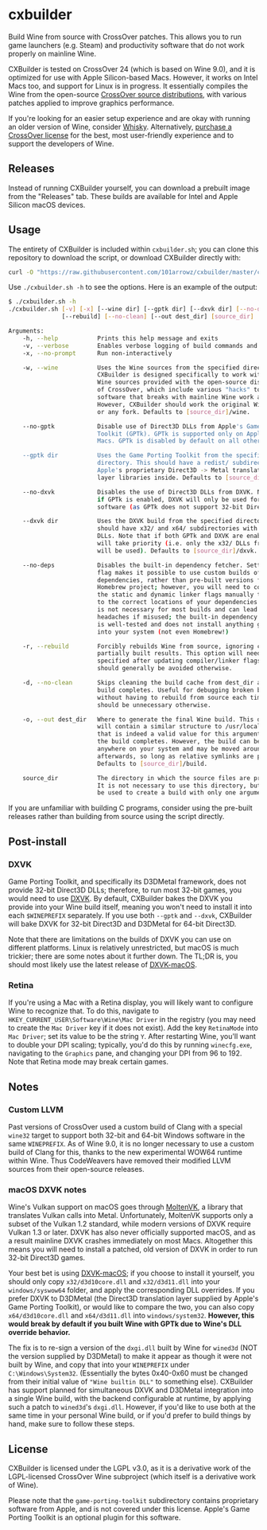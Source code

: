 # cxbuilder
Build Wine from source with CrossOver patches. This allows you to run game launchers (e.g. Steam) and productivity software that do not work properly on mainline Wine.

CXBuilder is tested on CrossOver 24 (which is based on Wine 9.0), and it is optimized for use with Apple Silicon-based Macs. However, it works on Intel Macs too, and support for Linux is in progress. It essentially compiles the Wine from the open-source [CrossOver source distributions](https://www.codeweavers.com/crossover/source), with various patches applied to improve graphics performance.

If you're looking for an easier setup experience and are okay with running an older version of Wine, consider [Whisky](https://getwhisky.app). Alternatively, [purchase a CrossOver license](https://www.codeweavers.com/crossover/) for the best, most user-friendly experience and to support the developers of Wine.

## Releases
Instead of running CXBuilder yourself, you can download a prebuilt image from the "Releases" tab. These builds are available for Intel and Apple Silicon macOS devices.

## Usage
The entirety of CXBuilder is included within `cxbuilder.sh`; you can clone this repository to download the script, or download CXBuilder directly with:
```sh
curl -O "https://raw.githubusercontent.com/101arrowz/cxbuilder/master/cxbuilder.sh" && chmod +x cxbuilder.sh
```

Use `./cxbuilder.sh -h` to see the options. Here is an example of the output:

```sh
$ ./cxbuilder.sh -h
./cxbuilder.sh [-v] [-x] [--wine dir] [--gptk dir] [--dxvk dir] [--no-deps]
               [--rebuild] [--no-clean] [--out dest_dir] [source_dir]

Arguments:
    -h, --help           Prints this help message and exits
    -v, --verbose        Enables verbose logging of build commands and results
    -x, --no-prompt      Run non-interactively

    -w, --wine           Uses the Wine sources from the specified directory.
                         CXBuilder is designed specifically to work with the
                         Wine sources provided with the open-source distribution
                         of CrossOver, which include various "hacks" to make
                         software that breaks with mainline Wine work anyway.
                         However, CXBuilder should work the original Wine too,
                         or any fork. Defaults to [source_dir]/wine.

    --no-gptk            Disable use of Direct3D DLLs from Apple's Game Porting
                         Toolkit (GPTk). GPTk is supported only on Apple Silicon
                         Macs. GPTk is disabled by default on all other devices.

    --gptk dir           Uses the Game Porting Toolkit from the specified
                         directory. This should have a redist/ subdirectory with
                         Apple's proprietary Direct3D -> Metal translation
                         layer libraries inside. Defaults to [source_dir]/gptk.

    --no-dxvk            Disables the use of Direct3D DLLs from DXVK. Note that
                         if GPTk is enabled, DXVK will only be used for 32-bit
                         software (as GPTk does not support 32-bit Direct3D).

    --dxvk dir           Uses the DXVK build from the specified directory. This
                         should have x32/ and x64/ subdirectories with Direct3D
                         DLLs. Note that if both GPTk and DXVK are enabled, GPTk
                         will take priority (i.e. only the x32/ DLLs from DXVK
                         will be used). Defaults to [source_dir]/dxvk.

    --no-deps            Disables the built-in dependency fetcher. Setting this
                         flag makes it possible to use custom builds of Wine
                         dependencies, rather than pre-built versions from the
                         Homebrew project; however, you will need to configure
                         the static and dynamic linker flags manually to point
                         to the correct locations of your dependencies. This
                         is not necessary for most builds and can lead to many
                         headaches if misused; the built-in dependency fetcher
                         is well-tested and does not install anything globally
                         into your system (not even Homebrew!)

    -r, --rebuild        Forcibly rebuilds Wine from source, ignoring cached or
                         partially built results. This option will need to be
                         specified after updating compiler/linker flags but
                         should generally be avoided otherwise.

    -d, --no-clean       Skips cleaning the build cache from dest_dir after a
                         build completes. Useful for debugging broken builds
                         without having to rebuild from source each time, but
                         should be unnecessary otherwise.

    -o, --out dest_dir   Where to generate the final Wine build. This directory
                         will contain a similar structure to /usr/local (and
                         that is indeed a valid value for this argument) after
                         the build completes. However, the build can be placed
                         anywhere on your system and may be moved around freely
                         afterwards, so long as relative symlinks are preserved.
                         Defaults to [source_dir]/build.

    source_dir           The directory in which the source files are present.
                         It is not necessary to use this directory, but it can
                         be used to create a build with only one argument.
```

If you are unfamiliar with building C programs, consider using the pre-built releases rather than building from source using the script directly.

## Post-install

### DXVK
Game Porting Toolkit, and specifically its D3DMetal framework, does not provide 32-bit Direct3D DLLs; therefore, to run most 32-bit games, you would need to use [DXVK](https://github.com/doitsujin/dxvk). By default, CXBuilder bakes the DXVK you provide into your Wine build itself, meaning you won't need to install it into each `$WINEPREFIX` separately. If you use both `--gptk` and `--dxvk`, CXBuilder will bake DXVK for 32-bit Direct3D and D3DMetal for 64-bit Direct3D.

Note that there are limitations on the builds of DXVK you can use on different platforms. Linux is relatively unrestricted, but macOS is much trickier; there are some notes about it further down. The TL;DR is, you should most likely use the latest release of [DXVK-macOS](https://github.com/Gcenx/DXVK-macOS).

### Retina
If you're using a Mac with a Retina display, you will likely want to configure Wine to recognize that. To do this, navigate to `HKEY_CURRENT_USER\Software\Wine\Mac Driver` in the registry (you may need to create the `Mac Driver` key if it does not exist). Add the key `RetinaMode` into `Mac Driver`; set its value to be the string `Y`. After restarting Wine, you'll want to double your DPI scaling; typically, you'd do this by running `winecfg.exe`, navigating to the `Graphics` pane, and changing your DPI from 96 to 192. Note that Retina mode may break certain games.

## Notes

### Custom LLVM
Past versions of CrossOver used a custom build of Clang with a special `wine32` target to support both 32-bit and 64-bit Windows software in the same `WINEPREFIX`. As of Wine 9.0, it is no longer necessary to use a custom build of Clang for this, thanks to the new experimental WOW64 runtime within Wine. Thus CodeWeavers have removed their modified LLVM sources from their open-source releases.

### macOS DXVK notes
Wine's Vulkan support on macOS goes through [MoltenVK](https://github.com/KhronosGroup/MoltenVK), a library that translates Vulkan calls into Metal. Unfortunately, MoltenVK supports only a subset of the Vulkan 1.2 standard, while modern versions of DXVK require Vulkan 1.3 or later. DXVK has also never officially supported macOS, and as a result mainline DXVK crashes immediately on most Macs. Altogether this means you will need to install a patched, old version of DXVK in order to run 32-bit Direct3D games.

Your best bet is using [DXVK-macOS](https://github.com/Gcenx/DXVK-macOS); if you choose to install it yourself, you should only copy `x32/d3d10core.dll` and `x32/d3d11.dll` into your `windows/syswow64` folder, and apply the corresponding DLL overrides. If you prefer DXVK to D3DMetal (the Direct3D translation layer supplied by Apple's Game Porting Toolkit), or would like to compare the two, you can also copy `x64/d3d10core.dll` and `x64/d3d11.dll` into `windows/system32`. **However, this would break by default if you built Wine with GPTk due to Wine's DLL override behavior.**

The fix is to re-sign a version of the `dxgi.dll` built by Wine for `wined3d` (NOT the version supplied by D3DMetal) to make it appear as though it were not built by Wine, and copy that into your `WINEPREFIX` under `C:\Windows\System32`. (Essentially the bytes 0x40-0x60 must be changed from their initial value of `"Wine builtin DLL"` to something else). CXBuilder has support planned for simultaneous DXVK and D3DMetal integration into a single Wine build, with the backend configurable at runtime, by applying such a patch to `wined3d`'s `dxgi.dll`. However, if you'd like to use both at the same time in your personal Wine build, or if you'd prefer to build things by hand, make sure to follow these steps.

## License
CXBuilder is licensed under the LGPL v3.0, as it is a derivative work of the LGPL-licensed CrossOver Wine subproject (which itself is a derivative work of Wine).

Please note that the `game-porting-toolkit` subdirectory contains proprietary software from Apple, and is not covered under this license. Apple's Game Porting Toolkit is an optional plugin for this software.